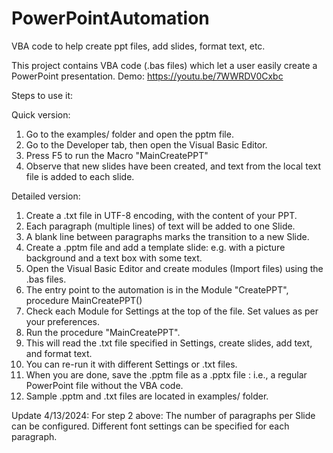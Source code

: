 # PowerPointAutomation
VBA code to help create ppt files, add slides, format text, etc.

This project contains VBA code (.bas files) which let a user easily create a PowerPoint presentation.
Demo: https://youtu.be/7WWRDV0Cxbc

Steps to use it:

Quick version:
1. Go to the examples/ folder and open the pptm file.
2. Go to the Developer tab, then open the Visual Basic Editor.
3. Press F5 to run the Macro "MainCreatePPT"
4. Observe that new slides have been created, and text from the local text file is added to each slide.

Detailed version:
1. Create a .txt file in UTF-8 encoding, with the content of your PPT.
2. Each paragraph (multiple lines) of text will be added to one Slide.
3. A blank line between paragraphs marks the transition to a new Slide.
4. Create a .pptm file and add a template slide: e.g. with a picture background and a text box with some text.
5. Open the Visual Basic Editor and create modules (Import files) using the .bas files.
6. The entry point to the automation is in the Module "CreatePPT", procedure MainCreatePPT()
7. Check each Module for Settings at the top of the file. Set values as per your preferences.
8. Run the procedure "MainCreatePPT".
9. This will read the .txt file specified in Settings, create slides, add text, and format text.
10. You can re-run it with different Settings or .txt files.
11. When you are done, save the .pptm file as a .pptx file : i.e., a regular PowerPoint file without the VBA code.
12. Sample .pptm and .txt files are located in examples/ folder.

Update 4/13/2024:
For step 2 above: The number of paragraphs per Slide can be configured. 
Different font settings can be specified for each paragraph.
